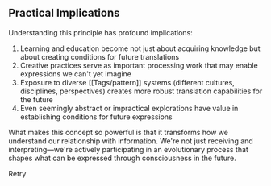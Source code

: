 ## Practical Implications

Understanding this principle has profound implications:

1. Learning and education become not just about acquiring knowledge but about creating conditions for future translations
2. Creative practices serve as important processing work that may enable expressions we can't yet imagine
3. Exposure to diverse [[Tags/pattern]] systems (different cultures, disciplines, perspectives) creates more robust translation capabilities for the future
4. Even seemingly abstract or impractical explorations have value in establishing conditions for future expressions

What makes this concept so powerful is that it transforms how we understand our relationship with information. We're not just receiving and interpreting—we're actively participating in an evolutionary process that shapes what can be expressed through consciousness in the future.

Retry